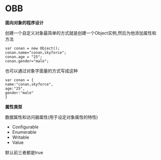 # OBB

**面向对象的程序设计**  

创建一个自定义对象最简单的方式就是创建一个Object实例,然后为他添加属性和方法  

	var conan = new Object();
	conan.name="conan,skyforce";
	conan.age = "25";
	conan.gender="male";  

也可以通过对象字面量的方式写成这种   

	var conan = {
	name:"conan,skyforce",
	age:"25",
	gender:"male"
	}

**属性类型**  


数据属性和访问器属性(用于设定对象属性的特性)  

- Configurable
- Enumerable
- Writable
- Value

默认前三者都是true  

